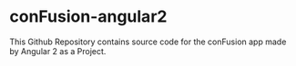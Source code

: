 # conFusion-angular2
This Github Repository contains source code for the conFusion app made by Angular 2 as a Project.
